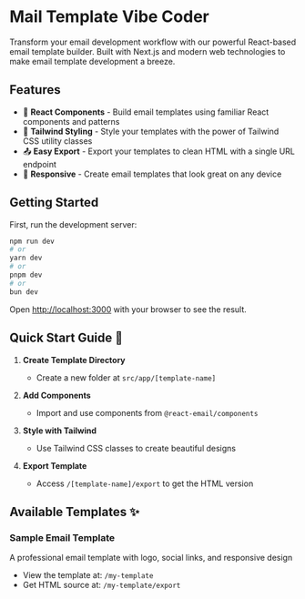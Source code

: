 # Mail Template Vibe Coder

Transform your email development workflow with our powerful React-based email template builder. Built with Next.js and modern web technologies to make email template development a breeze.

## Features

- 🎨 **React Components** - Build email templates using familiar React components and patterns
- 🎯 **Tailwind Styling** - Style your templates with the power of Tailwind CSS utility classes
- 📤 **Easy Export** - Export your templates to clean HTML with a single URL endpoint
- 📱 **Responsive** - Create email templates that look great on any device

## Getting Started

First, run the development server:

```bash
npm run dev
# or
yarn dev
# or
pnpm dev
# or
bun dev
```

Open [http://localhost:3000](http://localhost:3000) with your browser to see the result.

## Quick Start Guide 🚀

1. **Create Template Directory**
   - Create a new folder at `src/app/[template-name]`

2. **Add Components**
   - Import and use components from `@react-email/components`

3. **Style with Tailwind**
   - Use Tailwind CSS classes to create beautiful designs

4. **Export Template**
   - Access `/[template-name]/export` to get the HTML version

## Available Templates ✨

### Sample Email Template
A professional email template with logo, social links, and responsive design
- View the template at: `/my-template`
- Get HTML source at: `/my-template/export`
